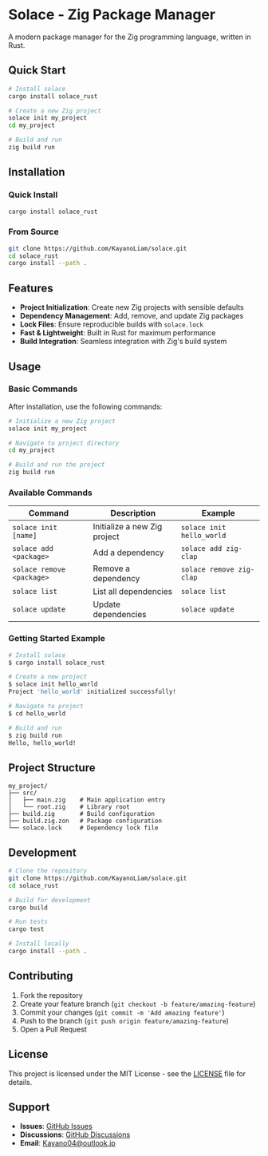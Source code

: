 # Solace - Zig Package Manager

A modern package manager for the Zig programming language, written in Rust.

## Quick Start

```bash
# Install solace
cargo install solace_rust

# Create a new Zig project
solace init my_project
cd my_project

# Build and run
zig build run
```

## Installation

### Quick Install
```bash
cargo install solace_rust
```

### From Source
```bash
git clone https://github.com/KayanoLiam/solace.git
cd solace_rust
cargo install --path .
```

## Features

- **Project Initialization**: Create new Zig projects with sensible defaults
- **Dependency Management**: Add, remove, and update Zig packages
- **Lock Files**: Ensure reproducible builds with `solace.lock`
- **Fast & Lightweight**: Built in Rust for maximum performance
- **Build Integration**: Seamless integration with Zig's build system

## Usage

### Basic Commands

After installation, use the following commands:

```bash
# Initialize a new Zig project
solace init my_project

# Navigate to project directory
cd my_project

# Build and run the project
zig build run
```

### Available Commands

| Command | Description | Example |
|---------|-------------|---------|
| `solace init [name]` | Initialize a new Zig project | `solace init hello_world` |
| `solace add <package>` | Add a dependency | `solace add zig-clap` |
| `solace remove <package>` | Remove a dependency | `solace remove zig-clap` |
| `solace list` | List all dependencies | `solace list` |
| `solace update` | Update dependencies | `solace update` |

### Getting Started Example

```bash
# Install solace
$ cargo install solace_rust

# Create a new project
$ solace init hello_world
Project 'hello_world' initialized successfully!

# Navigate to project
$ cd hello_world

# Build and run
$ zig build run
Hello, hello_world!
```

## Project Structure

```
my_project/
├── src/
│   ├── main.zig    # Main application entry
│   └── root.zig    # Library root
├── build.zig       # Build configuration
├── build.zig.zon   # Package configuration
└── solace.lock     # Dependency lock file
```

## Development

```bash
# Clone the repository
git clone https://github.com/KayanoLiam/solace.git
cd solace_rust

# Build for development
cargo build

# Run tests
cargo test

# Install locally
cargo install --path .
```

## Contributing

1. Fork the repository
2. Create your feature branch (`git checkout -b feature/amazing-feature`)
3. Commit your changes (`git commit -m 'Add amazing feature'`)
4. Push to the branch (`git push origin feature/amazing-feature`)
5. Open a Pull Request

## License

This project is licensed under the MIT License - see the [LICENSE](LICENSE) file for details.

## Support

- **Issues**: [GitHub Issues](https://github.com/KayanoLiam/solace/issues)
- **Discussions**: [GitHub Discussions](https://github.com/KayanoLiam/solace/discussions)
- **Email**: Kayano04@outlook.jp